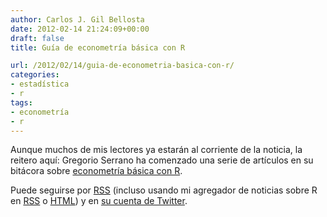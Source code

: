```yaml
---
author: Carlos J. Gil Bellosta
date: 2012-02-14 21:24:09+00:00
draft: false
title: Guía de econometría básica con R

url: /2012/02/14/guia-de-econometria-basica-con-r/
categories:
- estadística
- r
tags:
- econometría
- r
---
```


Aunque muchos de mis lectores ya estarán al corriente de la noticia, la reitero aquí: Gregorio Serrano ha comenzado una serie de artículos en su bitácora sobre [econometría básica con R](http://www.grserrano.es/wp/2012/02/guia-econometria-basica-con-r/).

Puede seguirse por [RSS](http://feeds.feedburner.com/GRSerrano) (incluso usando mi agregador de noticias sobre R en [RSS](http://datanalytics.com/r_blogs_mashup.rss) o [HTML](http://datanalytics.com/r_blogs_mashup)) y en [su cuenta de Twitter](https://twitter.com/#!/grserrano_).
